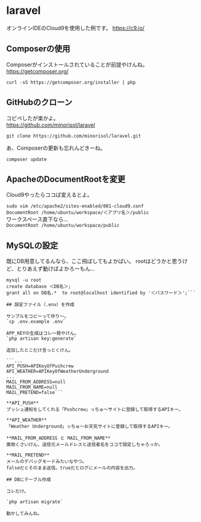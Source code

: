# laravel

オンラインIDEのCloud9を使用した例です。
<https://c9.io/>

## Composerの使用

Composerがインストールされていることが前提やけんね。  
<https://getcomposer.org/>

`curl -sS https://getcomposer.org/installer | php`

## GitHubのクローン

コピペしたが楽かよ。  
<https://github.com/minorisol/laravel>

`git clone https://github.com/minorisol/laravel.git`

あ、Composerの更新も忘れんどきーね。

`composer update`

## ApacheのDocumentRootを変更

Cloud9やったらココば変えるとよ。

`sudo vim /etc/apache2/sites-enabled/001-cloud9.conf`  
`DocumentRoot /home/ubuntu/workspace/＜アプリ名＞/public`  
ワークスペース直下なら...  
`DocumentRoot /home/ubuntu/workspace/public`  

## MySQLの設定

既にDB用意してるんなら、ここ飛ばしてもよかばい。
rootはどうかと思うけど、とりあえず動けばよかろーもん...

```mysql-ctl start  
mysql -u root  
create database ＜DB名＞;  
grant all on DB名.*  to root@localhost identified by '＜パスワード＞';```

## 設定ファイル（.env）を作成

サンプルをコピーって作り～。  
`cp .env.example .env`

APP_KEYの生成はコレ一発やけん。  
`php artisan key:generate`

追加したとこだけ言っとくけん。

```...  
API_PUSH=APIKeyOfPushcrew  
API_WEATHER=APIKeyOfWeatherUnderground  
...  
MAIL_FROM_ADDRESS=null  
MAIL_FROM_NAME=null  
MAIL_PRETEND=false```

**API_PUSH**  
プッシュ通知をしてくれる「Pushcrew」っちゅ～サイトに登録して取得するAPIキー。

**API_WEATHER**  
「Weather Underground」っちゅ～お天気サイトに登録して取得するAPIキー。

**MAIL_FROM_ADDRESS と MAIL_FROM_NAME**  
面倒くさいけん、送信元メールドレスと送信者名をココで設定しちゃろっか。

**MAIL_PRETEND**  
メールのデバッグモードみたいなやつ。
falseだとそのまま送信。trueだとログにメールの内容を出力。

## DBにテーブル作成

コレだけ。

`php artisan migrate`

動かしてみんね。